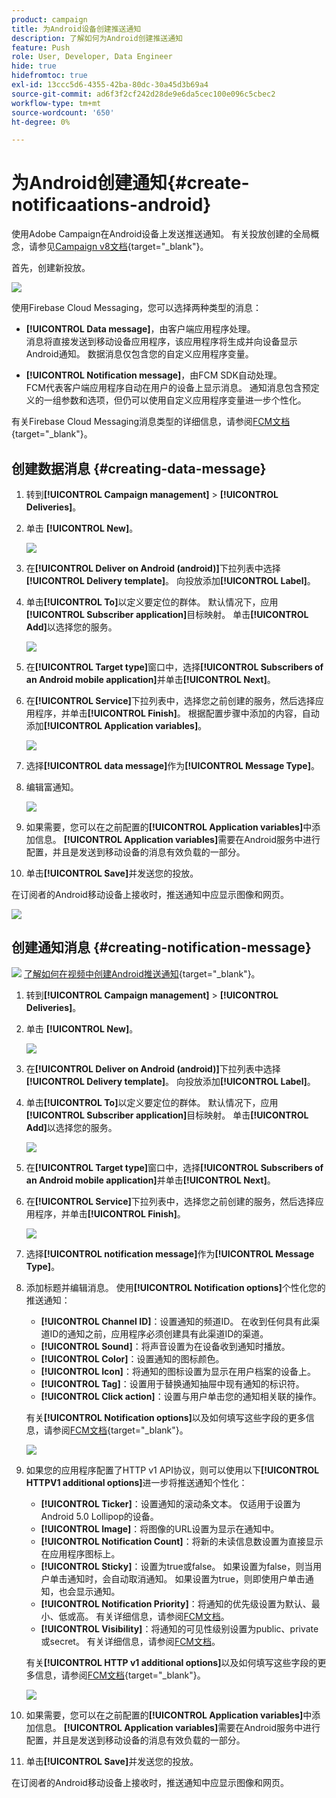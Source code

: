 ```yaml
---
product: campaign
title: 为Android设备创建推送通知
description: 了解如何为Android创建推送通知
feature: Push
role: User, Developer, Data Engineer
hide: true
hidefromtoc: true
exl-id: 13ccc5d6-4355-42ba-80dc-30a45d3b69a4
source-git-commit: ad6f3f2cf242d28de9e6da5cec100e096c5cbec2
workflow-type: tm+mt
source-wordcount: '650'
ht-degree: 0%

---
```


# 为Android创建通知{#create-notificaations-android}

使用Adobe Campaign在Android设备上发送推送通知。 有关投放创建的全局概念，请参见[Campaign v8文档](https://experienceleague.adobe.com/docs/campaign/campaign-v8/send/create-message.html){target="_blank"}。

首先，创建新投放。

![](assets/nmac_delivery_1.png)

使用Firebase Cloud Messaging，您可以选择两种类型的消息：

* **[!UICONTROL Data message]**，由客户端应用程序处理。
  <br>消息将直接发送到移动设备应用程序，该应用程序将生成并向设备显示Android通知。 数据消息仅包含您的自定义应用程序变量。

* **[!UICONTROL Notification message]**，由FCM SDK自动处理。
  <br> FCM代表客户端应用程序自动在用户的设备上显示消息。 通知消息包含预定义的一组参数和选项，但仍可以使用自定义应用程序变量进一步个性化。

有关Firebase Cloud Messaging消息类型的详细信息，请参阅[FCM文档](https://firebase.google.com/docs/cloud-messaging/concept-options#notifications_and_data_messages){target="_blank"}。


## 创建数据消息 {#creating-data-message}

1. 转到&#x200B;**[!UICONTROL Campaign management]** > **[!UICONTROL Deliveries]**。

1. 单击 **[!UICONTROL New]**。

   ![](assets/nmac_android_3.png)

1. 在&#x200B;**[!UICONTROL Deliver on Android (android)]**&#x200B;下拉列表中选择&#x200B;**[!UICONTROL Delivery template]**。 向投放添加&#x200B;**[!UICONTROL Label]**。

1. 单击&#x200B;**[!UICONTROL To]**&#x200B;以定义要定位的群体。 默认情况下，应用&#x200B;**[!UICONTROL Subscriber application]**&#x200B;目标映射。 单击&#x200B;**[!UICONTROL Add]**&#x200B;以选择您的服务。

   ![](assets/nmac_android_7.png)

1. 在&#x200B;**[!UICONTROL Target type]**&#x200B;窗口中，选择&#x200B;**[!UICONTROL Subscribers of an Android mobile application]**&#x200B;并单击&#x200B;**[!UICONTROL Next]**。

1. 在&#x200B;**[!UICONTROL Service]**&#x200B;下拉列表中，选择您之前创建的服务，然后选择应用程序，并单击&#x200B;**[!UICONTROL Finish]**。
根据配置步骤中添加的内容，自动添加&#x200B;**[!UICONTROL Application variables]**。

   ![](assets/nmac_android_6.png)

1. 选择&#x200B;**[!UICONTROL data message]**&#x200B;作为&#x200B;**[!UICONTROL Message Type]**。

1. 编辑富通知。

   ![](assets/nmac_android_5.png)

1. 如果需要，您可以在之前配置的&#x200B;**[!UICONTROL Application variables]**&#x200B;中添加信息。 **[!UICONTROL Application variables]**&#x200B;需要在Android服务中进行配置，并且是发送到移动设备的消息有效负载的一部分。

1. 单击&#x200B;**[!UICONTROL Save]**&#x200B;并发送您的投放。

在订阅者的Android移动设备上接收时，推送通知中应显示图像和网页。

![](assets/nmac_android_4.png)

## 创建通知消息 {#creating-notification-message}

![](assets/do-not-localize/how-to-video.png) [了解如何在视频中创建Android推送通知](https://experienceleague.adobe.com/docs/campaign-classic-learn/getting-started-with-push-notifications-for-android/configuring-and-sending-push-notifications.html#additional-resources){target="_blank"}。

1. 转到&#x200B;**[!UICONTROL Campaign management]** > **[!UICONTROL Deliveries]**。

1. 单击 **[!UICONTROL New]**。

   ![](assets/nmac_android_3.png)

1. 在&#x200B;**[!UICONTROL Deliver on Android (android)]**&#x200B;下拉列表中选择&#x200B;**[!UICONTROL Delivery template]**。 向投放添加&#x200B;**[!UICONTROL Label]**。

1. 单击&#x200B;**[!UICONTROL To]**&#x200B;以定义要定位的群体。 默认情况下，应用&#x200B;**[!UICONTROL Subscriber application]**&#x200B;目标映射。 单击&#x200B;**[!UICONTROL Add]**&#x200B;以选择您的服务。

   ![](assets/nmac_android_7.png)

1. 在&#x200B;**[!UICONTROL Target type]**&#x200B;窗口中，选择&#x200B;**[!UICONTROL Subscribers of an Android mobile application]**&#x200B;并单击&#x200B;**[!UICONTROL Next]**。

1. 在&#x200B;**[!UICONTROL Service]**&#x200B;下拉列表中，选择您之前创建的服务，然后选择应用程序，并单击&#x200B;**[!UICONTROL Finish]**。

   ![](assets/nmac_android_6.png)

1. 选择&#x200B;**[!UICONTROL notification message]**&#x200B;作为&#x200B;**[!UICONTROL Message Type]**。

1. 添加标题并编辑消息。 使用&#x200B;**[!UICONTROL Notification options]**&#x200B;个性化您的推送通知：

   * **[!UICONTROL Channel ID]**：设置通知的频道ID。 在收到任何具有此渠道ID的通知之前，应用程序必须创建具有此渠道ID的渠道。
   * **[!UICONTROL Sound]**：将声音设置为在设备收到通知时播放。
   * **[!UICONTROL Color]**：设置通知的图标颜色。
   * **[!UICONTROL Icon]**：将通知的图标设置为显示在用户档案的设备上。
   * **[!UICONTROL Tag]**：设置用于替换通知抽屉中现有通知的标识符。
   * **[!UICONTROL Click action]**：设置与用户单击您的通知相关联的操作。

   有关&#x200B;**[!UICONTROL Notification options]**&#x200B;以及如何填写这些字段的更多信息，请参阅[FCM文档](https://firebase.google.com/docs/reference/fcm/rest/v1/projects.messages#androidnotification){target="_blank"}。

   ![](assets/nmac_android_8.png)

1. 如果您的应用程序配置了HTTP v1 API协议，则可以使用以下&#x200B;**[!UICONTROL HTTPV1 additional options]**&#x200B;进一步将推送通知个性化：

   * **[!UICONTROL Ticker]**：设置通知的滚动条文本。 仅适用于设置为Android 5.0 Lollipop的设备。
   * **[!UICONTROL Image]**：将图像的URL设置为显示在通知中。
   * **[!UICONTROL Notification Count]**：将新的未读信息数设置为直接显示在应用程序图标上。
   * **[!UICONTROL Sticky]**：设置为true或false。 如果设置为false，则当用户单击通知时，会自动取消通知。 如果设置为true，则即使用户单击通知，也会显示通知。
   * **[!UICONTROL Notification Priority]**：将通知的优先级设置为默认、最小、低或高。 有关详细信息，请参阅[FCM文档](https://firebase.google.com/docs/reference/fcm/rest/v1/projects.messages#NotificationPriority)。
   * **[!UICONTROL Visibility]**：将通知的可见性级别设置为public、private或secret。 有关详细信息，请参阅[FCM文档](https://firebase.google.com/docs/reference/fcm/rest/v1/projects.messages#visibility)。

   有关&#x200B;**[!UICONTROL HTTP v1 additional options]**&#x200B;以及如何填写这些字段的更多信息，请参阅[FCM文档](https://firebase.google.com/docs/reference/fcm/rest/v1/projects.messages#androidnotification){target="_blank"}。

   ![](assets/nmac_android_9.png)

1. 如果需要，您可以在之前配置的&#x200B;**[!UICONTROL Application variables]**&#x200B;中添加信息。 **[!UICONTROL Application variables]**&#x200B;需要在Android服务中进行配置，并且是发送到移动设备的消息有效负载的一部分。

1. 单击&#x200B;**[!UICONTROL Save]**&#x200B;并发送您的投放。

在订阅者的Android移动设备上接收时，推送通知中应显示图像和网页。
